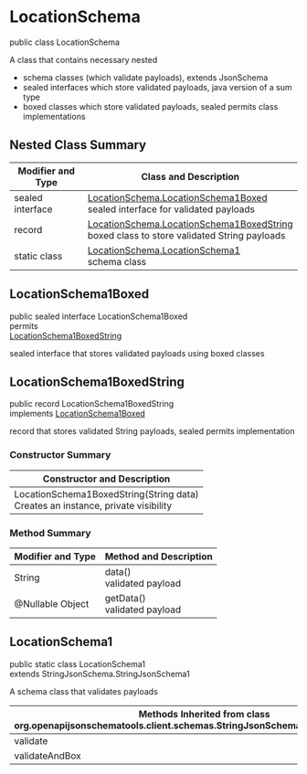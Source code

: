 # LocationSchema
public class LocationSchema<br>

A class that contains necessary nested
- schema classes (which validate payloads), extends JsonSchema
- sealed interfaces which store validated payloads, java version of a sum type
- boxed classes which store validated payloads, sealed permits class implementations

## Nested Class Summary
| Modifier and Type | Class and Description |
| ----------------- | ---------------------- |
| sealed interface | [LocationSchema.LocationSchema1Boxed](#locationschema1boxed)<br> sealed interface for validated payloads |
| record | [LocationSchema.LocationSchema1BoxedString](#locationschema1boxedstring)<br> boxed class to store validated String payloads |
| static class | [LocationSchema.LocationSchema1](#locationschema1)<br> schema class |

## LocationSchema1Boxed
public sealed interface LocationSchema1Boxed<br>
permits<br>
[LocationSchema1BoxedString](#locationschema1boxedstring)

sealed interface that stores validated payloads using boxed classes

## LocationSchema1BoxedString
public record LocationSchema1BoxedString<br>
implements [LocationSchema1Boxed](#locationschema1boxed)

record that stores validated String payloads, sealed permits implementation

### Constructor Summary
| Constructor and Description |
| --------------------------- |
| LocationSchema1BoxedString(String data)<br>Creates an instance, private visibility |

### Method Summary
| Modifier and Type | Method and Description |
| ----------------- | ---------------------- |
| String | data()<br>validated payload |
| @Nullable Object | getData()<br>validated payload |

## LocationSchema1
public static class LocationSchema1<br>
extends StringJsonSchema.StringJsonSchema1

A schema class that validates payloads

| Methods Inherited from class org.openapijsonschematools.client.schemas.StringJsonSchema.StringJsonSchema1 |
| ------------------------------------------------------------------ |
| validate                                                           |
| validateAndBox                                                     |

